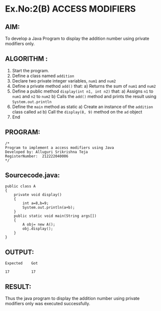 # Ex.No:2(B) ACCESS MODIFIERS

## AIM:
To develop a Java Program to display the addition number using private modifiers only.

## ALGORITHM :
1.	Start the program.
2.	Define a class named `addition`
3.	Declare two private integer variables, `num1` and `num2`
4.	Define a private method `add()` that:
a)	Returns the sum of `num1` and `num2`
5.	Define a public method `display(int n1, int n2)` that:
a)	Assigns `n1` to `num1` and `n2` to `num2`
b)	Calls the `add()` method and prints the result using `System.out.println`
6.	Define the `main` method as static
a)	Create an instance of the `addition` class called `ad`
b)	Call the `display(8, 9)` method on the `ad` object
7.	End






## PROGRAM:
 ```
/*
Program to implement a access modifiers using Java
Developed by: Alluguri Srikrishna Teja
RegisterNumber:  212222040006
*/
```

## Sourcecode.java:

```
public class A
{ 
    private void display() 
    { 
        int a=8,b=9;
        System.out.println(a+b); 
    }
    public static void main(String args[])
    {
        A obj= new A();
        obj.display();
    }
}

```






## OUTPUT:

```
Expected    Got 

17          17
```

## RESULT:
Thus the java program to display the addition number using private modifiers only was executed successfully.


